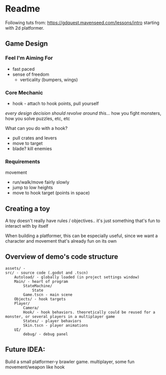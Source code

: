 # Readme

Following tuts from:
https://gdquest.mavenseed.com/lessons/intro
starting with 2d platformer.

## Game Design

### Feel I'm Aiming For

- fast paced
- sense of freedom
  - verticality (bumpers, wings)

### Core Mechanic


- hook - attach to hook points, pull yourself

_every design decision should revolve around this..._
how you fight monsters, how you solve puzzles, etc, etc

What can you do with a hook?
- pull crates and levers
- move to target
- blade? kill enemies


### Requirements

movement
- run/walk/move fairly slowly
- jump to low heights
- move to hook target (points in space)

## Creating a toy

A toy doesn't really have rules / objectives.. it's just something that's fun to interact with by itself

When building a platformer, this can be especially useful, since we want a character and movement that's already fun on its own

## Overview of demo's code structure

```
assets/ -
src/ - source code (.godot and .tscn)
    Autoload/ - globally loaded (in project settings window)
    Main/ - heart of program
        StateMachine/
            State
        Game.tscn - main scene
    Objects/ - hook targets
    Player/
        Camera/
        Hook/ - hook behaviors. theoretically could be reused for a monster, or several players in a multiplayer game
        States/ - player behaviors
        Skin.tscn - player animations
    UI/
        debug/ - debug panel
```



## Future IDEA:
Build a small platformer-y brawler game. multiplayer, some fun movement/weapon like hook
